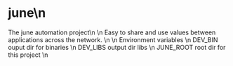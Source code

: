 # june\n
The june automation project\n
\n
Easy to share and use values between applications across the network.
\n
\n
Environment variables \n
DEV_BIN ouput dir for binaries \n
DEV_LIBS output dir libs \n
JUNE_ROOT root dir for this project \n
